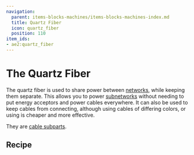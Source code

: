 ```yaml
---
navigation:
  parent: items-blocks-machines/items-blocks-machines-index.md
  title: Quartz Fiber
  icon: quartz_fiber
  position: 110
item_ids:
- ae2:quartz_fiber
---
```


# The Quartz Fiber

<GameScene zoom="8">
<ImportStructure src="../assets/assemblies/quartz_fiber.snbt" />
<IsometricCamera yaw="195" pitch="30" />
</GameScene>

The quartz fiber is used to share power between [networks](../ae2-mechanics/me-network-connections.md), while keeping them separate. This allows you to power
[subnetworks](../ae2-mechanics/subnetworks.md)
without needing to put energy acceptors and power cables everywhere. It can also be used to keep cables from connecting,
although using cables of differing colors, or using <ItemLink id="cable_anchor" /> is cheaper and more effective.

They are [cable subparts](../ae2-mechanics/cable-subparts.md).

## Recipe

<RecipeFor id="quartz_fiber" />
